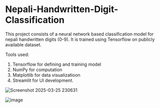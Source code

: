 # Nepali-Handwritten-Digit-Classification

This project consists of a neural network based classification model for nepali handwritten digits (0-9). It is trained using Tensorflow on publicly available dataset.

Tools used:

1) Tensorflow for defining and training model
2) NumPy for computation
3) Matplotlib for data visualizatioon
4) Streamlit for UI development.

![Screenshot 2025-03-25 230631](https://github.com/user-attachments/assets/cb5e2651-ef30-4903-a556-dcb6b442bf29)

![image](https://github.com/user-attachments/assets/f560ca4c-dac7-4eb4-b616-55ffce740709)

